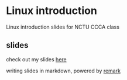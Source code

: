Linux introduction
================

Linux introduction slides for NCTU CCCA class

## slides ##

check out my slides [here](http://xatier.github.io/linux_intro/slides.html#1)


writing slides in markdown, powered by [remark](https://github.com/gnab/remark)
